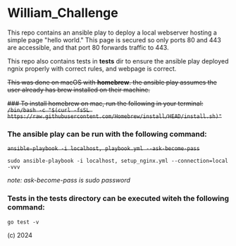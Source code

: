 # William_Challenge

This repo contains an ansible play to deploy a local webserver hosting a simple page "hello world." 
This page is secured so only ports 80 and 443 are accessible, and that port 80 forwards traffic to 443.

This repo also contains tests in **tests** dir to ensure the ansible play deployed ngnix properly with correct rules, and webpage is correct.

~~This was done on macOS with **homebrew**. the ansible play assumes the user already has brew installed on their machine.~~

~~### To install homebrew on mac, run the following in your terminal:
  ```/bin/bash -c "$(curl -fsSL https://raw.githubusercontent.com/Homebrew/install/HEAD/install.sh)"```~~

### The ansible play can be run with the following command:
  ~~```ansible-playbook -i localhost, playbook.yml --ask-become-pass```~~ 
  
  ```sudo ansible-playbook -i localhost, setup_nginx.yml --connection=local -vvv ```
  
  *note: ask-become-pass is sudo password*

### Tests in the tests directory can be executed witeh the following command:
  ```go test -v```

(c) 2024 
